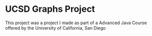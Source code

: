 # UCSD Graphs Project

This project was a project I made as part of a Advanced Java Course offered by the University of California, San Diego
